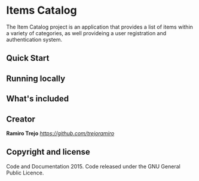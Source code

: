 # Items Catalog

The Item Catalog project is an application that provides a list of items within a variety of categories, as well provideing a user registration and authentication system.

## Quick Start

## Running locally

## What's included

## Creator

**Ramiro Trejo**
*<https://github.com/trejoramiro>*

## Copyright and license

Code and Documentation 2015. Code released under the GNU General Public Licence.

